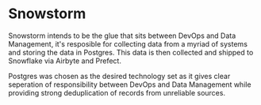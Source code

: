 # Snowstorm

Snowstorm intends to be the glue that sits between DevOps and Data Management, it's resposible for collecting data from a myriad of systems and storing the data in Postgres. This data is then collected and shipped to Snowflake via Airbyte and Prefect.

Postgres was chosen as the desired technology set as it gives clear seperation of responsibility between DevOps and Data Management while providing strong deduplication of records from unreliable sources.
